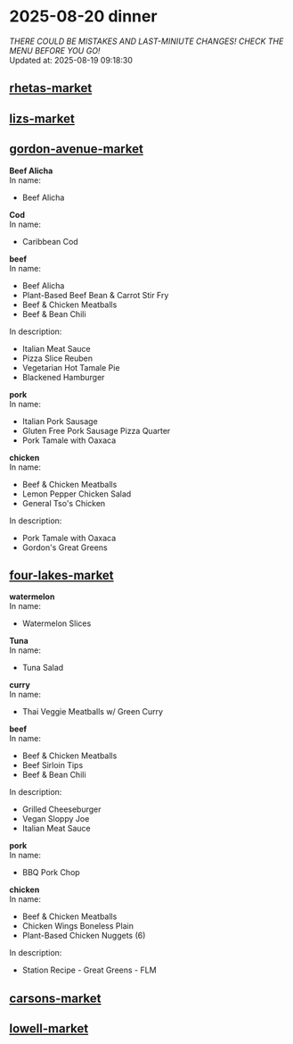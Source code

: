 # 2025-08-20 dinner  
*THERE COULD BE MISTAKES AND LAST-MINIUTE CHANGES! CHECK THE MENU BEFORE YOU GO!*  
Updated at: 2025-08-19 09:18:30  
## [rhetas-market](https://wisc-housingdining.nutrislice.com/menu/rhetas-market/dinner/2025-08-20)  
## [lizs-market](https://wisc-housingdining.nutrislice.com/menu/lizs-market/dinner/2025-08-20)  
## [gordon-avenue-market](https://wisc-housingdining.nutrislice.com/menu/gordon-avenue-market/dinner/2025-08-20)  
**Beef Alicha**  
In name:   
 - Beef Alicha  
  
**Cod**  
In name:   
 - Caribbean Cod  
  
**beef**  
In name:   
 - Beef Alicha  
 - Plant-Based Beef Bean & Carrot Stir Fry  
 - Beef & Chicken Meatballs  
 - Beef & Bean Chili  
  
In description:   
 - Italian Meat Sauce  
 - Pizza Slice Reuben  
 - Vegetarian Hot Tamale Pie  
 - Blackened Hamburger  
  
**pork**  
In name:   
 - Italian Pork Sausage  
 - Gluten Free Pork Sausage Pizza Quarter  
 - Pork Tamale with Oaxaca  
  
**chicken**  
In name:   
 - Beef & Chicken Meatballs  
 - Lemon Pepper Chicken Salad  
 - General Tso's Chicken  
  
In description:   
 - Pork Tamale with Oaxaca  
 - Gordon's Great Greens  
  
## [four-lakes-market](https://wisc-housingdining.nutrislice.com/menu/four-lakes-market/dinner/2025-08-20)  
**watermelon**  
In name:   
 - Watermelon Slices  
  
**Tuna**  
In name:   
 - Tuna Salad  
  
**curry**  
In name:   
 - Thai Veggie Meatballs w/ Green Curry  
  
**beef**  
In name:   
 - Beef & Chicken Meatballs  
 - Beef Sirloin Tips  
 - Beef & Bean Chili  
  
In description:   
 - Grilled Cheeseburger  
 - Vegan Sloppy Joe  
 - Italian Meat Sauce  
  
**pork**  
In name:   
 - BBQ Pork Chop  
  
**chicken**  
In name:   
 - Beef & Chicken Meatballs  
 - Chicken Wings Boneless Plain  
 - Plant-Based Chicken Nuggets (6)  
  
In description:   
 - Station Recipe - Great Greens - FLM  
  
## [carsons-market](https://wisc-housingdining.nutrislice.com/menu/carsons-market/dinner/2025-08-20)  
## [lowell-market](https://wisc-housingdining.nutrislice.com/menu/lowell-market/dinner/2025-08-20)  
  
